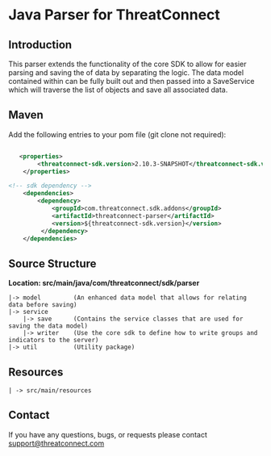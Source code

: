 # Java Parser for ThreatConnect

## Introduction
This parser extends the functionality of the core SDK to allow for easier parsing and saving the of data by separating the logic. The data model contained within can be fully built out and then passed into a SaveService which will traverse the list of objects and save all associated data.

## Maven 
Add the following entries to your pom file (git clone not required):
<br/>
```xml

   <properties>
        <threatconnect-sdk.version>2.10.3-SNAPSHOT</threatconnect-sdk.version>
    </properties>

<!-- sdk dependency -->
    <dependencies>
        <dependency>
            <groupId>com.threatconnect.sdk.addons</groupId>
            <artifactId>threatconnect-parser</artifactId>
            <version>${threatconnect-sdk.version}</version>
         </dependency>
    </dependencies>

```


## Source Structure

**Location: src/main/java/com/threatconnect/sdk/parser**

    |-> model         (An enhanced data model that allows for relating data before saving)
    |-> service
        |-> save      (Contains the service classes that are used for saving the data model)
        |-> writer    (Use the core sdk to define how to write groups and indicators to the server)
    |-> util          (Utility package)

## Resources
    | -> src/main/resources  


## Contact

If you have any questions, bugs, or requests please contact support@threatconnect.com

